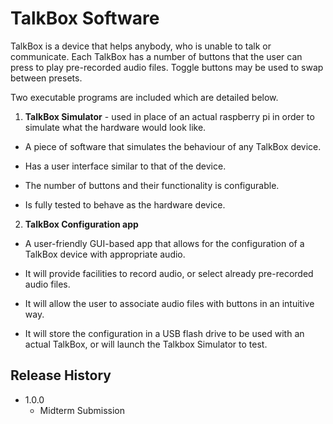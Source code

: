 # TalkBox Software
TalkBox is a device that helps anybody, who is unable to talk or communicate. Each TalkBox has a number of buttons that the user can press to play pre-recorded audio files. Toggle buttons may be used to swap between presets.

Two executable programs are included which are detailed below.

1. **TalkBox Simulator** - used in place of an actual raspberry pi in order to simulate what the hardware would look like.

* A piece of software that simulates the behaviour of any TalkBox device.

* Has a user interface similar to that of the device.

* The number of buttons and their functionality is configurable.

* Is fully tested to behave as the hardware device.

2. **TalkBox Configuration app**

* A user-friendly GUI-based app that allows for the configuration of a TalkBox device with appropriate audio.

* It will provide facilities to record audio, or select already pre-recorded audio files.

* It will allow the user to associate audio files with buttons in an intuitive way.

* It will store the configuration in a USB flash drive to be used with an actual TalkBox, or will launch the Talkbox Simulator to test.


## Release History

* 1.0.0
    * Midterm Submission
